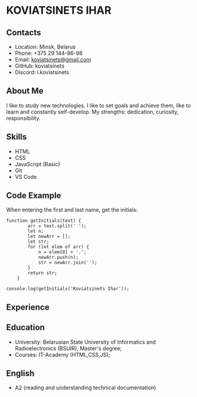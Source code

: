 # KOVIATSINETS IHAR
## Contacts
* Location: Minsk, Belarus
* Phone: +375 29 144-86-98
* Email: koviatsinets@gmail.com
* GitHub: koviatsinets
* Discord: i.koviatsinets
## About Me

I like to study new technologies. I like to set goals and achieve them, like to learn and constantly self-develop.
My strengths: dedication, curiosity, responsibility.
## Skills
* HTML
* CSS
* JavaScript (Basic)
* Git
* VS Code
## Code Example
When entering the first and last name, get the initials:
```
function getInitials(text) {
        arr = text.split(' ');
        let n;
        let newArr = [];
        let str;
        for (let elem of arr) {
            n = elem[0] + '.';
            newArr.push(n);
            str = newArr.join('');
        }
        return str;
    }

console.log(getInitials('Koviatsinets Ihar'));
```
## Experience
## Education
* University: Belarusian State University of Informatics and Radioelectronics (BSUIR), Master's degree;
* Courses: IT-Academy (HTML,CSS,JS);
## English
* A2 (reading and understanding technical documentation)

